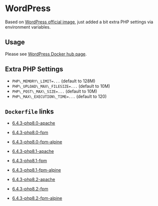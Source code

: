 # WordPress

Based on [WordPress official image](https://hub.docker.com/_/wordpress/), just added a bit extra PHP settings via environment variables.

## Usage

Please see [WordPress Docker hub page](https://hub.docker.com/_/wordpress/).

## Extra PHP Settings

- `PHP\_MEMORY\_LIMIT=...` (default to 128M)
- `PHP\_UPLOAD\_MAX\_FILESIZE=...` (default to 10M)
- `PHP\_POST\_MAX\_SIZE=...` (default to 10M)
- `PHP\_MAX\_EXECUTION\_TIME=...` (default to 120)

## `Dockerfile` links

- [6.4.3-php8.0-apache](https://github.com/alwynpan/docker-wordpress/blob/master/Dockerfile.php8.0-apache)
- [6.4.3-php8.0-fpm](https://github.com/alwynpan/docker-wordpress/blob/master/Dockerfile.php8.0-fpm)
- [6.4.3-php8.0-fpm-alpine](https://github.com/alwynpan/docker-wordpress/blob/master/Dockerfile.php8.0-fpm-alpine)

- [6.4.3-php8.1-apache](https://github.com/alwynpan/docker-wordpress/blob/master/Dockerfile.php8.1-apache)
- [6.4.3-php8.1-fpm](https://github.com/alwynpan/docker-wordpress/blob/master/Dockerfile.php8.1-fpm)
- [6.4.3-php8.1-fpm-alpine](https://github.com/alwynpan/docker-wordpress/blob/master/Dockerfile.php8.1-fpm-alpine)

- [6.4.3-php8.2-apache](https://github.com/alwynpan/docker-wordpress/blob/master/Dockerfile.php8.2-apache)
- [6.4.3-php8.2-fpm](https://github.com/alwynpan/docker-wordpress/blob/master/Dockerfile.php8.2-fpm)
- [6.4.3-php8.2-fpm-alpine](https://github.com/alwynpan/docker-wordpress/blob/master/Dockerfile.php8.2-fpm-alpine)
